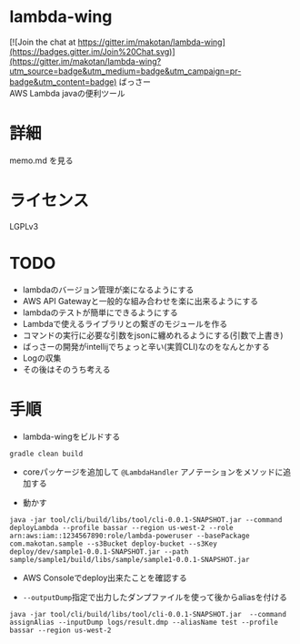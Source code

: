 # lambda-wing

[![Join the chat at https://gitter.im/makotan/lambda-wing](https://badges.gitter.im/Join%20Chat.svg)](https://gitter.im/makotan/lambda-wing?utm_source=badge&utm_medium=badge&utm_campaign=pr-badge&utm_content=badge)
ばっさー  
AWS Lambda javaの便利ツール  


# 詳細
memo.md を見る

# ライセンス
LGPLv3

# TODO
- lambdaのバージョン管理が楽になるようにする
- AWS API Gatewayと一般的な組み合わせを楽に出来るようにする
- lambdaのテストが簡単にできるようにする
- Lambdaで使えるライブラリとの繋ぎのモジュールを作る
- コマンドの実行に必要な引数をjsonに纏めれるようにする(引数で上書き)
- ばっさーの開発がintellijでちょっと辛い(実質CLI)なのをなんとかする
- Logの収集
- その後はそのうち考える
 
# 手順
- lambda-wingをビルドする

```
gradle clean build
```

- coreパッケージを追加して `@LambdaHandler` アノテーションをメソッドに追加する

- 動かす

```
java -jar tool/cli/build/libs/tool/cli-0.0.1-SNAPSHOT.jar --command deployLambda --profile bassar --region us-west-2 --role arn:aws:iam::1234567890:role/lambda-poweruser --basePackage com.makotan.sample --s3Bucket deploy-bucket --s3Key deploy/dev/sample1-0.0.1-SNAPSHOT.jar --path sample/sample1/build/libs/sample/sample1-0.0.1-SNAPSHOT.jar
```

- AWS Consoleでdeploy出来たことを確認する

- `--outputDump`指定で出力したダンプファイルを使って後からaliasを付ける

```
java -jar tool/cli/build/libs/tool/cli-0.0.1-SNAPSHOT.jar  --command assignAlias --inputDump logs/result.dmp --aliasName test --profile bassar --region us-west-2
```
